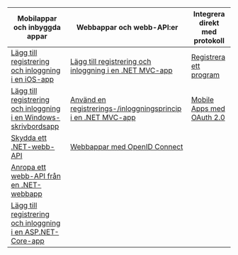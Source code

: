 | Mobilappar och inbyggda appar | Webbappar och webb-API:er | Integrera direkt med protokoll |
| --- | --- | --- |
| [Lägg till registrering och inloggning i en iOS-app](../articles/active-directory-b2c/active-directory-b2c-devquickstarts-ios.md) |[Lägg till registrering och inloggning i en .NET MVC-app](../articles/active-directory-b2c/active-directory-b2c-devquickstarts-web-dotnet.md) |[Registrera ett program](../articles/active-directory-b2c/active-directory-b2c-app-registration.md) |
| [Lägg till registrering och inloggning i en Windows-skrivbordsapp](../articles/active-directory-b2c/active-directory-b2c-devquickstarts-native-dotnet.md) |[Använd en registrerings-/inloggningsprincip i en .NET MVC-app](../articles/active-directory-b2c/active-directory-b2c-devquickstarts-web-dotnet-susi.md) |[Mobile Apps med OAuth 2.0](../articles/active-directory-b2c/active-directory-b2c-reference-oauth-code.md) |
| [Skydda ett .NET-webb-API](../articles/active-directory-b2c/active-directory-b2c-devquickstarts-api-dotnet.md) |[Webbappar med OpenID Connect](../articles/active-directory-b2c/active-directory-b2c-reference-oidc.md) | |
| [Anropa ett webb-API från en .NET-webbapp](../articles/active-directory-b2c/active-directory-b2c-devquickstarts-web-api-dotnet.md) | | |
| [Lägg till registrering och inloggning i en ASP.NET-Core-app](https://github.com/azure-samples/active-directory-dotnet-webapp-openidconnect-aspnetcore-b2c) | | |



<!--HONumber=Nov16_HO2-->


